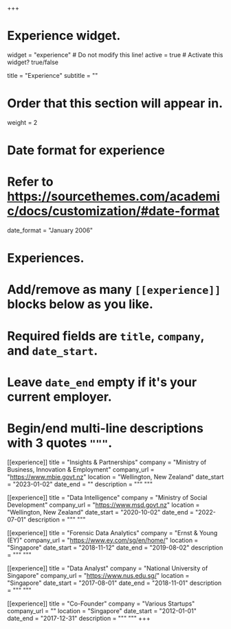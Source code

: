 +++
# Experience widget.
widget = "experience"  # Do not modify this line!
active = true  # Activate this widget? true/false

title = "Experience"
subtitle = ""

# Order that this section will appear in.
weight = 2

# Date format for experience
#   Refer to https://sourcethemes.com/academic/docs/customization/#date-format
date_format = "January 2006"

# Experiences.
#   Add/remove as many `[[experience]]` blocks below as you like.
#   Required fields are `title`, `company`, and `date_start`.
#   Leave `date_end` empty if it's your current employer.
#   Begin/end multi-line descriptions with 3 quotes `"""`.

[[experience]]
  title = "Insights & Partnerships"
  company = "Ministry of Business, Innovation & Employment"
  company_url = "https://www.mbie.govt.nz"
  location = "Wellington, New Zealand"
  date_start = "2023-01-02"
  date_end = ""
  description = """
  """

[[experience]]
  title = "Data Intelligence"
  company = "Ministry of Social Development"
  company_url = "https://www.msd.govt.nz"
  location = "Wellington, New Zealand"
  date_start = "2020-10-02"
  date_end = "2022-07-01"
  description = """
  """

[[experience]]
  title = "Forensic Data Analytics"
  company = "Ernst & Young (EY)"
  company_url = "https://www.ey.com/sg/en/home/"
  location = "Singapore"
  date_start = "2018-11-12"
  date_end = "2019-08-02"
  description = """
  """
  
[[experience]]
  title = "Data Analyst"
  company = "National University of Singapore"
  company_url = "https://www.nus.edu.sg/"
  location = "Singapore"
  date_start = "2017-08-01"
  date_end = "2018-11-01"
  description = """ """
  
[[experience]]
  title = "Co-Founder"
  company = "Various Startups"
  company_url = ""
  location = "Singapore"
  date_start = "2012-01-01"
  date_end = "2017-12-31"
  description = """ """
+++
